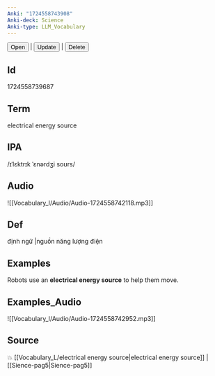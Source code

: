 ```yaml
---
Anki: "1724558743908"
Anki-deck: Science
Anki-type: LLM_Vocabulary
---
```

<button class="anki-btn-open">Open</button> | <button class="anki-btn-update">Update</button> | <button class="anki-btn-delete">Delete</button>

## Id
1724558739687
## Term
electrical energy source
## IPA
 /ɪˈlɛktrɪk ˈɛnərdʒi soʊrs/
## Audio
 ![[Vocabulary_l/Audio/Audio-1724558742118.mp3]]

## Def
 định ngữ |nguồn năng lượng điện 
## Examples
Robots use an **electrical energy source** to help them move.

## Examples_Audio
![[Vocabulary_l/Audio/Audio-1724558742952.mp3]]
## Source
💥 [[Vocabulary_L/electrical energy source|electrical energy source]] |  [[Sience-pag5|Sience-pag5]]